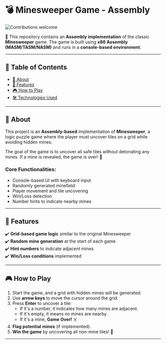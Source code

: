 # 💣 Minesweeper Game - Assembly  

![Contributions welcome](https://img.shields.io/badge/contributions-welcome-brightgreen.svg)  

📌 This repository contains an **Assembly implementation** of the classic **Minesweeper** game. The game is built using **x86 Assembly (MASM/TASM/NASM)** and runs in a **console-based environment**.  

---  

## 📖 Table of Contents  
- [📌 About](#-about)  
- [🚀 Features](#-features)  
- [🎮 How to Play](#-how-to-play)  
- [🛠 Technologies Used](#-technologies-used)   

---  

## 📌 About  

This project is an **Assembly-based** implementation of **Minesweeper**, a logic puzzle game where the player must uncover tiles on a grid while avoiding hidden mines.  

The goal of the game is to uncover all safe tiles without detonating any mines. If a mine is revealed, the game is over! 🚀  

### Core Functionalities:  
- Console-based UI with keyboard input  
- Randomly generated minefield  
- Player movement and tile uncovering  
- Win/Loss detection  
- Number hints to indicate nearby mines  

---  

## 🚀 Features  

✔️ **Grid-based game logic** similar to the original Minesweeper  
✔️ **Random mine generation** at the start of each game  
✔️ **Hint numbers** to indicate adjacent mines  
✔️ **Win/Loss conditions** implemented   

---  

## 🎮 How to Play  

1. Start the game, and a grid with hidden mines will be generated.  
2. Use **arrow keys** to move the cursor around the grid.  
3. Press **Enter** to uncover a tile:  
   - If it's a number, it indicates how many mines are adjacent.  
   - If it's empty, it means no mines are nearby.  
   - If it's a mine, **Game Over!** ☠️  
4. **Flag potential mines** (if implemented).  
5. **Win the game** by uncovering all non-mine tiles! 🎉  

---  
